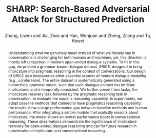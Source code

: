 ---
layout: pub
type: article
key: sharp
title: >
    SHARP: Search-Based Adversarial Attack for Structured Prediction
author: Zhang, Liwen and Jia, Zixia and Han, Wenjuan and Zheng, Zilong and Tu, Kewei
abbr: NAACL'22
journal: Findings of Annual Conference of the North American Chapter of the Association for Computational Linguistics (NACCL)
year: 2022
sticky: false
abstract: >
    Understanding what we genuinely mean instead of what we literally say in conversations is challenging for both humans and machines; yet, this direction is mostly left untouched in modern open-ended dialogue systems. To fill in this gap, we present a grammar-based dialogue dataset, GRICE, designed to bring implicature into pragmatic reasoning in the context of conversations. Our design of GRICE also incorporates other essential aspects of modern dialogue modeling (e.g., coreference). The entire dataset is systematically generated using a hierarchical grammar model, such that each dialogue context has intricate implicatures and is temporally consistent. We further present two tasks, the implicature recovery task followed by the pragmatic reasoning task in conversation, to evaluate the model's reasoning capability. In experiments, we adopt baseline methods that claimed to have pragmatics reasoning capability; the results show a large performance gap between baseline methods and human performance. After integrating a simple module that explicitly reasons about implicature, the model shows an overall performance boost in conversational reasoning. These observations demonstrate the significance of implicature recovery for open-ended dialogue reasoning and call for future research in conversational implicature and conversational reasoning.
bibtex: >
    @article{zheng2021implicature,
        title={GRICE: A Grammar-based Dataset for Recovering Implicature and Conversational Reasoning},
        author={Zheng, Zilong and Qiu, Shuwen and Fan, Lifeng and Zhu, Yixin and Zhu, Song-Chun},
        journal={Findings of ACL, ACL-IJCNLP},
        year={2021}
    }
---